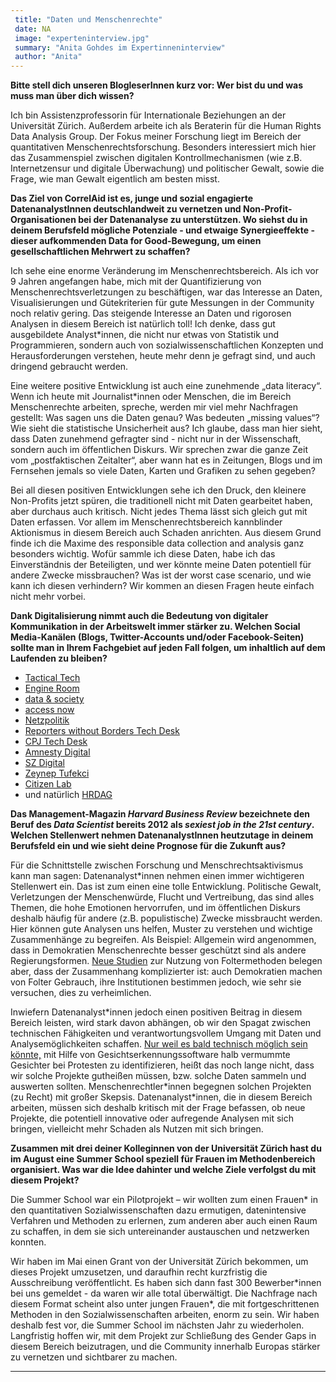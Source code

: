 ```yaml
---
 title: "Daten und Menschenrechte"
 date: NA
 image: "experteninterview.jpg"
 summary: "Anita Gohdes im Expertinneninterview"
 author: "Anita"
---
```



**Bitte stell dich unseren BlogleserInnen kurz vor: Wer bist du und was
muss man über dich wissen?**

Ich bin Assistenzprofessorin für Internationale Beziehungen an der
Universität Zürich. Außerdem arbeite ich als Beraterin für die Human
Rights Data Analysis Group. Der Fokus meiner Forschung liegt im Bereich
der quantitativen Menschenrechtsforschung. Besonders interessiert mich
hier das Zusammenspiel zwischen digitalen Kontrollmechanismen (wie z.B.
Internetzensur und digitale Überwachung) und politischer Gewalt, sowie
die Frage, wie man Gewalt eigentlich am besten misst.

**Das Ziel von CorrelAid ist es, junge und sozial engagierte
DatenanalystInnen deutschlandweit zu vernetzen und
Non-Profit-Organisationen bei der Datenanalyse zu unterstützen. Wo
siehst du in deinem Berufsfeld mögliche Potenziale - und etwaige
Synergieeffekte - dieser aufkommenden Data for Good-Bewegung, um einen
gesellschaftlichen Mehrwert zu schaffen?**

Ich sehe eine enorme Veränderung im Menschenrechtsbereich. Als ich vor 9
Jahren angefangen habe, mich mit der Quantifizierung von
Menschenrechtsverletzungen zu beschäftigen, war das Interesse an Daten,
Visualisierungen und Gütekriterien für gute Messungen in der Community
noch relativ gering. Das steigende Interesse an Daten und rigorosen
Analysen in diesem Bereich ist natürlich toll! Ich denke, dass gut
ausgebildete Analyst\*innen, die nicht nur etwas von Statistik und
Programmieren, sondern auch von sozialwissenschaftlichen Konzepten und
Herausforderungen verstehen, heute mehr denn je gefragt sind, und auch
dringend gebraucht werden.

Eine weitere positive Entwicklung ist auch eine zunehmende „data
literacy“. Wenn ich heute mit Journalist\*innen oder Menschen, die im
Bereich Menschenrechte arbeiten, spreche, werden mir viel mehr
Nachfragen gestellt: Was sagen uns die Daten genau? Was bedeuten
„missing values“? Wie sieht die statistische Unsicherheit aus? Ich
glaube, dass man hier sieht, dass Daten zunehmend gefragter sind - nicht
nur in der Wissenschaft, sondern auch im öffentlichen Diskurs. Wir
sprechen zwar die ganze Zeit vom „postfaktischen Zeitalter“, aber wann
hat es in Zeitungen, Blogs und im Fernsehen jemals so viele Daten,
Karten und Grafiken zu sehen gegeben?

Bei all diesen positiven Entwicklungen sehe ich den Druck, den kleinere
Non-Profits jetzt spüren, die traditionell nicht mit Daten gearbeitet
haben, aber durchaus auch kritisch. Nicht jedes Thema lässt sich gleich
gut mit Daten erfassen. Vor allem im Menschenrechtsbereich kannblinder
Aktionismus in diesem Bereich auch Schaden anrichten. Aus diesem Grund
finde ich die Maxime des responsible data collection and analysis ganz
besonders wichtig. Wofür sammle ich diese Daten, habe ich das
Einverständnis der Beteiligten, und wer könnte meine Daten potentiell
für andere Zwecke missbrauchen? Was ist der worst case scenario, und wie
kann ich diesen verhindern? Wir kommen an diesen Fragen heute einfach
nicht mehr vorbei.

**Dank Digitalisierung nimmt auch die Bedeutung von digitaler
Kommunikation in der Arbeitswelt immer stärker zu. Welchen Social
Media-Kanälen (Blogs, Twitter-Accounts und/oder Facebook-Seiten) sollte
man in Ihrem Fachgebiet auf jeden Fall folgen, um inhaltlich auf dem
Laufenden zu bleiben?**

-   [Tactical Tech]()
-   [Engine Room]()
-   [data & society]()
-   [access now]()
-   [Netzpolitik]()
-   [Reporters without Borders Tech Desk]()
-   [CPJ Tech Desk]()
-   [Amnesty Digital]()
-   [SZ Digital]()
-   [Zeynep Tufekci]()
-   [Citizen Lab]()
-   und natürlich [HRDAG]()

**Das Management-Magazin *Harvard Business Review* bezeichnete den Beruf
des *Data Scientist* bereits 2012 als *sexiest job in the 21st century*.
Welchen Stellenwert nehmen DatenanalystInnen heutzutage in deinem
Berufsfeld ein und wie sieht deine Prognose für die Zukunft aus?**

Für die Schnittstelle zwischen Forschung und Menschrechtsaktivismus kann
man sagen: Datenanalyst\*innen nehmen einen immer wichtigeren
Stellenwert ein. Das ist zum einen eine tolle Entwicklung. Politische
Gewalt, Verletzungen der Menschenwürde, Flucht und Vertreibung, das sind
alles Themen, die hohe Emotionen hervorrufen, und im öffentlichen
Diskurs deshalb häufig für andere (z.B. populistische) Zwecke
missbraucht werden. Hier können gute Analysen uns helfen, Muster zu
verstehen und wichtige Zusammenhänge zu begreifen. Als Beispiel:
Allgemein wird angenommen, dass in Demokratien Menschenrechte besser
geschützt sind als andere Regierungsformen. [Neue
Studien](http://journals.sagepub.com/doi/full/10.1177/0022343317711240)
zur Nutzung von Foltermethoden belegen aber, dass der Zusammenhang
komplizierter ist: auch Demokratien machen von Folter Gebrauch, ihre
Institutionen bestimmen jedoch, wie sehr sie versuchen, dies zu
verheimlichen.

Inwiefern Datenanalyst\*innen jedoch einen positiven Beitrag in diesem
Bereich leisten, wird stark davon abhängen, ob wir den Spagat zwischen
technischen Fähigkeiten und verantwortungsvollem Umgang mit Daten und
Analysemöglichkeiten schaffen. [Nur weil es bald technisch möglich sein
könnte,](https://motherboard.vice.com/en_us/article/mbby88/ai-will-soon-identify-protesters-with-their-faces-partly-concealed)
mit Hilfe von Gesichtserkennungssoftware halb vermummte Gesichter bei
Protesten zu identifizieren, heißt das noch lange nicht, dass wir solche
Projekte gutheißen müssen, bzw. solche Daten sammeln und auswerten
sollten. Menschenrechtler\*innen begegnen solchen Projekten (zu Recht)
mit großer Skepsis. Datenanalyst\*innen, die in diesem Bereich arbeiten,
müssen sich deshalb kritisch mit der Frage befassen, ob neue Projekte,
die potentiell innovative oder aufregende Analysen mit sich bringen,
vielleicht mehr Schaden als Nutzen mit sich bringen.

**Zusammen mit drei deiner Kolleginnen von der Universität Zürich hast
du im August eine Summer School speziell für Frauen im Methodenbereich
organisiert. Was war die Idee dahinter und welche Ziele verfolgst du mit
diesem Projekt?**

Die Summer School war ein Pilotprojekt – wir wollten zum einen Frauen\*
in den quantitativen Sozialwissenschaften dazu ermutigen, datenintensive
Verfahren und Methoden zu erlernen, zum anderen aber auch einen Raum zu
schaffen, in dem sie sich untereinander austauschen und netzwerken
konnten.

Wir haben im Mai einen Grant von der Universität Zürich bekommen, um
dieses Projekt umzusetzen, und daraufhin recht kurzfristig die
Ausschreibung veröffentlicht. Es haben sich dann fast 300
Bewerber\*innen bei uns gemeldet - da waren wir alle total überwältigt.
Die Nachfrage nach diesem Format scheint also unter jungen Frauen\*, die
mit fortgeschrittenen Methoden in den Sozialwissenschaften arbeiten,
enorm zu sein. Wir haben deshalb fest vor, die Summer School im nächsten
Jahr zu wiederholen. Langfristig hoffen wir, mit dem Projekt zur
Schließung des Gender Gaps in diesem Bereich beizutragen, und die
Community innerhalb Europas stärker zu vernetzen und sichtbarer zu
machen.

------------------------------------------------------------------------


